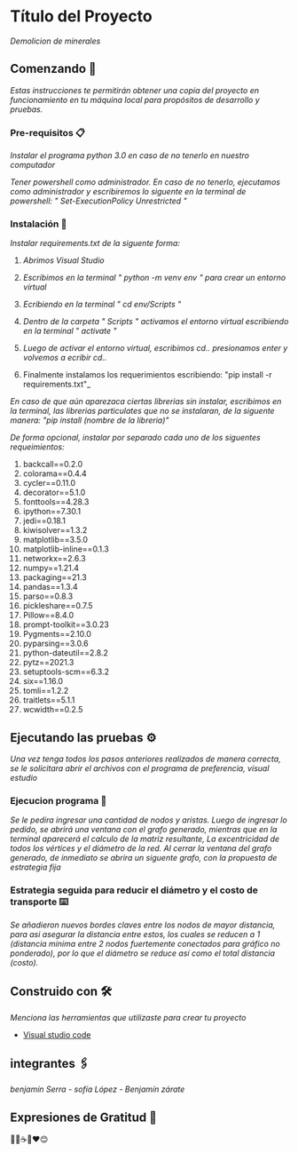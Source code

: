 # Título del Proyecto

_Demolicion de minerales_

## Comenzando 🚀

_Estas instrucciones te permitirán obtener una copia del proyecto en funcionamiento en tu máquina local para propósitos de desarrollo y pruebas._


### Pre-requisitos 📋

_Instalar el programa python 3.0 en caso de no tenerlo en nuestro computador_

_Tener powershell como administrador. En caso de no tenerlo, ejecutamos como administrador y escribiremos lo siguente en la terminal de powershell: " Set-ExecutionPolicy Unrestricted "_ 


### Instalación 🔧

_Instalar requirements.txt de la siguente forma:_

1. _Abrimos Visual Studio_

2. _Escribimos en la terminal " python -m venv env " para crear un entorno virtual_

3. _Ecribiendo en la terminal " cd env/Scripts "_

4. _Dentro de la carpeta " Scripts " activamos el entorno virtual escribiendo en la terminal " activate "_ 

5. _Luego de activar el entorno virtual, escribimos cd.. presionamos enter y volvemos a ecribir cd.._

5. Finalmente instalamos los requerimientos escribiendo: "pip install -r requirements.txt"_

_En caso de que aún aparezaca ciertas librerias sin instalar, escribimos en la terminal, las librerias particulates que no se instalaran, de la siguente manera: "pip install (nombre de la libreria)"_

_De forma opcional, instalar por separado cada uno de los siguentes requeimientos:_

1. backcall==0.2.0
2. colorama==0.4.4
3. cycler==0.11.0
4. decorator==5.1.0
5. fonttools==4.28.3
6. ipython==7.30.1
7. jedi==0.18.1
8. kiwisolver==1.3.2
9. matplotlib==3.5.0
10. matplotlib-inline==0.1.3
11. networkx==2.6.3
12. numpy==1.21.4
13. packaging==21.3
14. pandas==1.3.4
15. parso==0.8.3
16. pickleshare==0.7.5
17. Pillow==8.4.0
18. prompt-toolkit==3.0.23
19. Pygments==2.10.0
20. pyparsing==3.0.6
21. python-dateutil==2.8.2
22. pytz==2021.3
23. setuptools-scm==6.3.2
24. six==1.16.0
25. tomli==1.2.2
26. traitlets==5.1.1
27. wcwidth==0.2.5


## Ejecutando las pruebas ⚙️

_Una vez tenga todos los pasos anteriores realizados de manera correcta, se le solicitara abrir el archivos con el programa de preferencia, visual estudio_

### Ejecucion programa 🔩

_Se le pedira ingresar una cantidad de nodos y aristas. Luego de ingresar lo pedido, se abrirá una ventana con el grafo generado, mientras que en la terminal aparecerá el calculo de la matriz resultante, La excentricidad de todos los vértices y el diámetro de la red. Al cerrar la ventana del grafo generado, de inmediato se abrira un siguente grafo, con la propuesta de estrategia fija_

### Estrategia seguida para reducir el diámetro y el costo de transporte ⌨️

_Se añadieron nuevos bordes claves entre los nodos de mayor distancia, para asi asegurar la distancia entre estos, los cuales se reducen a 1 (distancia mínima entre 2 nodos fuertemente conectados para gráfico no ponderado), por lo que el diámetro se reduce así como el total distancia (costo)._

## Construido con 🛠️

_Menciona las herramientas que utilizaste para crear tu proyecto_

* [Visual studio code](https://code.visualstudio.com)

## integrantes 🖇️
_benjamín Serra -_
_sofía López -_
_Benjamín zárate_


## Expresiones de Gratitud 🎁

 📢🍺☕🤓❤️😊
